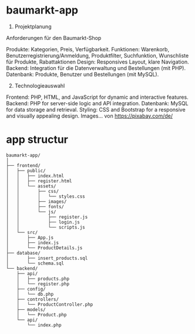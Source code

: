 # baumarkt-app

1. Projektplanung

Anforderungen für den Baumarkt-Shop

  Produkte: Kategorien, Preis, Verfügbarkeit.
  Funktionen: Warenkorb, Benutzerregistrierung/Anmeldung, Produktfilter, Suchfunktion, Wunschliste für Produkte, Rabattaktionen
  Design: Responsives Layout, klare Navigation.
  Backend: Integration für die Datenverwaltung und Bestellungen (mit PHP).
  Datenbank: Produkte, Benutzer und Bestellungen (mit MySQL).

2. Technologieauswahl

  Frontend: PHP, HTML, and JavaScript for dynamic and interactive features.
  Backend: PHP for server-side logic and API integration.
  Datenbank: MySQL for data storage and retrieval.
  Styling: CSS and Bootstrap for a responsive and visually appealing design.
  Images... von https://pixabay.com/de/

# app structur
```
baumarkt-app/
│
├── frontend/
│   ├── public/
│   │   ├── index.html
│   │   ├── register.html
│   │   └── assets/
│   │       ├── css/
│   │       │   └── styles.css
│   │       ├── images/
│   │       ├── fonts/ 
│   │       └── js/
│   │           ├── register.js 
│   │           ├── login.js    
│   │           └── scripts.js
│   └── src/
│       ├── App.js
│       ├── index.js
│       └── ProductDetails.js
├── database/
│       ├── insert_products.sql
│       └── schema.sql
└── backend/
    ├── api/
    │   ├── products.php
    │   └── register.php
    ├── config/
    │   └── db.php
    ├── controllers/
    │   └── ProductController.php
    ├── models/
    │   └── Product.php
    └── api/
        └── index.php